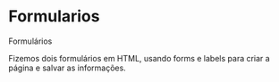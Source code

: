 # Formularios
Formulários

Fizemos dois formulários em HTML, usando forms e labels para criar a página e salvar as informações.

